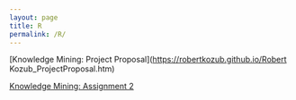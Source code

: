 ```yaml
---
layout: page
title: R
permalink: /R/
---
```


[Knowledge Mining: Project Proposal](https://robertkozub.github.io/Robert Kozub_ProjectProposal.htm)

[Knowledge Mining: Assignment 2](https://robertkozub.github.io/Assignment2.html)

